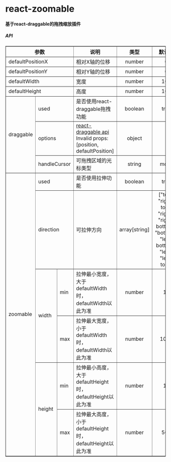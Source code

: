 # react-zoomable

#### 基于react-draggable的拖拽缩放插件

##### API

<table border="1">
    <tr>
      <th colspan="3">参数</th>
      <th>说明</th>
      <th align="center">类型</th>
      <th align="center">默认值</th>
    </tr>
    <tr>
      <td colspan="3">defaultPositionX</td>
      <td>相对X轴的位移</td>
      <td align="center">number</td>
      <td align="center">0</td>
    </tr>
    <tr>
      <td colspan="3">defaultPositionY</td>
      <td>相对Y轴的位移</td>
      <td align="center">number</td>
      <td align="center">0</td>
    </tr>
    <tr>
      <td colspan="3">defaultWidth</td>
      <td>宽度</td>
      <td align="center">number</td>
      <td align="center">100</td>
    </tr>
    <tr>
      <td colspan="3">defaultHeight</td>
      <td>高度</td>
      <td align="center">number</td>
      <td align="center">100</td>
    </tr>
    <tr>
      <td rowspan="3">draggable</td>
      <td colspan="2">used</td>
      <td>是否使用react-draggable拖拽功能</td>
      <td align="center">boolean</td>
      <td align="center">true</td>
    </tr>
    <tr>
      <td colspan="2">options</td>
      <td>
        <a target="_blank" href="https://www.npmjs.com/package/react-draggable#draggable-api">react-draggable api</a> Invalid props: [position, defaultPosition]
      </td>
      <td align="center">object</td>
      <td align="center">-</td>
    </tr>
    <tr>
      <td colspan="2">handleCursor</td>
      <td>可拖拽区域的光标类型</td>
      <td align="center">string</td>
      <td align="center">move</td>
    </tr>
    <tr>
      <td rowspan="6">zoomable</td>
      <td colspan="2">used</td>
      <td>是否使用拉伸功能</td>
      <td align="center">boolean</td>
      <td align="center">true</td>
    </tr>
    <tr>
      <td colspan="2">direction</td>
      <td>可拉伸方向</td>
      <td align="center">array[string]</td>
      <td align="center">["top", "right-top", "right", "right-bottom", "bottom", "left-bottom", "left", "left-top"]</td>
    </tr>
    <tr>
      <td rowspan="2">width</td>
      <td>min</td>
      <td>拉伸最小宽度，大于defaultWidth时，defaultWidth以此为准</td>
      <td align="center">number</td>
      <td align="center">10</td>
    </tr>
    <tr>
      <td>max</td>
      <td>拉伸最大宽度，小于defaultWidth时，defaultWidth以此为准</td>
      <td align="center">number</td>
      <td align="center">1000</td>
    </tr>
    <tr>
      <td rowspan="2">height</td>
      <td>min</td>
      <td>拉伸最小高度，大于defaultHeight时，defaultHeight以此为准</td>
      <td align="center">number</td>
      <td align="center">10</td>
    </tr>
    <tr>
      <td>max</td>
      <td>拉伸最大高度，小于defaultHeight时，defaultHeight以此为准</td>
      <td align="center">number</td>
      <td align="center">500</td>
    </tr>
</table>
